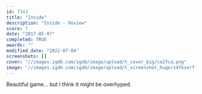 ```yaml
---
id: 7342
title: "Inside"
description: "Inside - Review"
score: 7
date: "2017-05-07"
completed: TRUE
awards: ""
modified_date: "2022-07-04"
screenshots: []
cover: "//images.igdb.com/igdb/image/upload/t_cover_big/co2fca.png"
image: "//images.igdb.com/igdb/image/upload/t_screenshot_huge/z4fkserflyby1nv5ispe.jpg"
---
```

Beautiful game... but I think it might be overhyped.